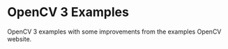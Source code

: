 OpenCV 3 Examples
======

OpenCV 3 examples with some improvements from the examples OpenCV website.